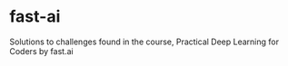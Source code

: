 # fast-ai
Solutions to challenges found in the course, Practical Deep Learning for Coders by fast.ai
